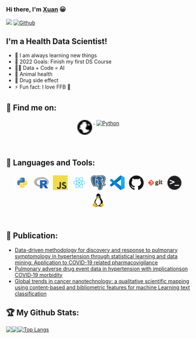  ### Hi there, I'm [Xuan][website] 😀

![](https://visitor-badge.laobi.icu/badge?page_id=xuanxuexp.xuanxuexp) [![Github](https://img.shields.io/github/followers/xuanxuexp?label=Followers&logo=Github)](https://github.com/xuanxuexp)

## I'm a Health Data Scientist!

- 🌱 I am always learning new things
- 🥅 2022 Goals: Finish my first DS Course
- 🧑‍💻 Data + Code = AI
- 🦍 Animal health
- 💊 Drug side effect
- ⚡ Fun fact: I love FFB 🏈

## :email: Find me on:

<p align="center">
 <a href="https://xuanxuexp.github.io" target="_blank" rel="noopener noreferrer"> <img src="https://raw.githubusercontent.com/iconic/open-iconic/master/svg/globe.svg" alt="Python" height="40" style="vertical-align:top; margin:4px"> </a>
 <!-- <a href="https://www.linkedin.com/in/xuan-xu-59aa23171/" target="_blank" rel="noopener noreferrer"> <img src="https://cdn.jsdelivr.net/npm/simple-icons@v3/icons/linkedin.svg" alt="Python" height="40" style="vertical-align:top; margin:4px"></a> -->
 <a href="mailto:xuanxu0704@gmail.com"> <img src="https://cdn.jsdelivr.net/npm/simple-icons@v3/icons/gmail.svg" alt="Python" height="40" style="vertical-align:top; margin:4px"></a> 
</p>

<br />

## 🧰 Languages and Tools:
<p align="center">
<img src="https://raw.githubusercontent.com/github/explore/80688e429a7d4ef2fca1e82350fe8e3517d3494d/topics/python/python.png" alt="Python" height="40" style="vertical-align:top; margin:4px">
<img src="https://raw.githubusercontent.com/github/explore/80688e429a7d4ef2fca1e82350fe8e3517d3494d/topics/r/r.png" alt="R" height="40" style="vertical-align:top; margin:4px">
<img src="https://raw.githubusercontent.com/github/explore/80688e429a7d4ef2fca1e82350fe8e3517d3494d/topics/javascript/javascript.png" alt="Javascript" height="40" style="vertical-align:top; margin:4px">
<img src="https://raw.githubusercontent.com/github/explore/80688e429a7d4ef2fca1e82350fe8e3517d3494d/topics/react/react.png" alt="ReactJS" height="40" style="vertical-align:top; margin:4px">
<img src="https://raw.githubusercontent.com/github/explore/80688e429a7d4ef2fca1e82350fe8e3517d3494d/topics/postgresql/postgresql.png" alt="PostgreSQL" height="40" style="vertical-align:top; margin:4px">
<img src="https://raw.githubusercontent.com/github/explore/80688e429a7d4ef2fca1e82350fe8e3517d3494d/topics/visual-studio-code/visual-studio-code.png" alt="VS Code" height="40" style="vertical-align:top; margin:4px">
<img src="https://raw.githubusercontent.com/github/explore/78df643247d429f6cc873026c0622819ad797942/topics/github/github.png" alt="Github" height="40" style="vertical-align:top; margin:4px">
<img src="https://raw.githubusercontent.com/github/explore/80688e429a7d4ef2fca1e82350fe8e3517d3494d/topics/git/git.png" alt="Git" height="40" style="vertical-align:top; margin:4px">
<img src="https://raw.githubusercontent.com/github/explore/80688e429a7d4ef2fca1e82350fe8e3517d3494d/topics/terminal/terminal.png" alt="Terminal" height="40" style="vertical-align:top; margin:4px">
<img src="https://raw.githubusercontent.com/github/explore/80688e429a7d4ef2fca1e82350fe8e3517d3494d/topics/linux/linux.png" alt="Linux" height="40" style="vertical-align:top; margin:4px" alt="Windows" height="40" style="vertical-align:top; margin:4px">

</p>

<br />

## 📜 Publication:
<!-- BLOG-POST-LIST:START -->
- [Data-driven methodology for discovery and response to pulmonary symptomology in hypertension through statistical learning and data mining: Application to COVID-19 related pharmacovigilance](https://elifesciences.org/articles/70734)
- [Pulmonary adverse drug event data in hypertension with implicationson COVID‐19 morbidity](https://www.nature.com/articles/s41598-021-92734-7)
- [Global trends in cancer nanotechnology: a qualitative scientific mapping using content-based and bibliometric features for machine Learning text classification](https://www.mdpi.com/2072-6694/13/17/4417)
<!-- BLOG-POST-LIST:END -->

## :trophy: My Github Stats:

<div>
<a href="https://github-readme-stats.vercel.app/api?username=xuanxuexp&theme=tokyonight">
  <img  align="left" src="https://github-readme-stats.vercel.app/api?username=xuanxuexp&count_private=true&show_icons=true&theme=tokyonight" />
</a>
<a href="https://github-readme-stats.vercel.app/api/top-langs/?username=xuanxuexp&hide=php&theme=tokyonight">
  <img align="left" src="https://github-readme-stats.vercel.app/api/top-langs/?username=xuanxuexp&hide=php&theme=tokyonight" />
</a>
</div>

[![Top Langs](https://github-readme-stats.vercel.app/api/top-langs/?username=xuanxuexp&langs_count=8)](https://github.com/xuanxuexp/github-readme-stats)

[website]: https://xuanxuexp.github.io/
<!-- [linkedin]: https://www.linkedin.com/in/xuan-xu-59aa23171/ -->
<!-- [mail]: mailto:xuanxu0704@gmail.com -->
